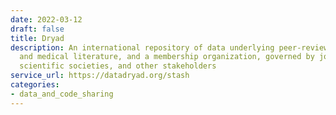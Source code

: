 ```yaml
---
date: 2022-03-12
draft: false
title: Dryad
description: An international repository of data underlying peer-reviewed scientific
  and medical literature, and a membership organization, governed by journals, publishers,
  scientific societies, and other stakeholders
service_url: https://datadryad.org/stash
categories:
- data_and_code_sharing
---
```



